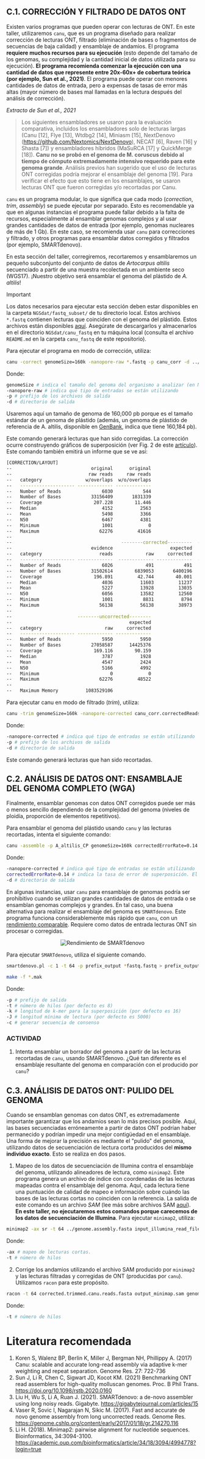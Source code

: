 ## C.1. CORRECCIÓN Y FILTRADO DE DATOS ONT

Existen varios programas que pueden operar con lecturas de ONT. En este taller, utilizaremos `canu`, que es un programa diseñado para realizar corrección de lecturas ONT, filtrado (eliminación de bases o fragmentos de secuencias de baja calidad) y ensamblaje de andamios. El programa **requiere muchos recursos para su ejecución** (esto depende del tamaño de los genomas, su complejidad y la cantidad inicial de datos utilizada para su ejecución). **El programa recomienda comenzar la ejecución con una cantidad de datos que represente entre 20x-60x+ de cobertura teórica (por ejemplo, Sun et al., 2021)**. El programa puede operar con menores cantidades de datos de entrada, pero a expensas de tasas de error más altas (mayor número de bases mal llamadas en la lectura después del análisis de corrección).

*Extracto de Sun et al., 2021*  
>Los siguientes ensambladores se usaron para la evaluación comparativa, incluidos los ensambladores solo de lecturas largas (Canu [12], Flye [13], Wtdbg2 [14], Miniasm [15], NextDenovo (https://github.com/Nextomics/NextDenovo), NECAT [6], Raven [16] y Shasta [7]) y ensambladores híbridos (MaSuRCA [17] y QuickMerge [18]). **Canu no se probó en el genoma de M. coruscus debido al tiempo de cómputo extremadamente intensivo requerido para este genoma grande**. Análisis previos han sugerido que el uso de lecturas ONT corregidas podría mejorar el ensamblaje del genoma [19]. Para verificar el efecto que esto tiene en los ensamblajes, se usaron lecturas ONT que fueron corregidas y/o recortadas por Canu.

`canu` es un programa modular, lo que significa que cada modo (_correction_, _trim_, _assembly_) se puede ejecutar por separado. Esto es recomendable ya que en algunas instancias el programa puede fallar debido a la falta de recursos, especialmente al ensamblar genomas complejos y al usar grandes cantidades de datos de entrada (por ejemplo, genomas nucleares de más de 1 Gb). En este caso, se recomienda usar `canu` para correcciones y filtrado, y otros programas para ensamblar datos corregidos y filtrados (por ejemplo, SMARTdenovo).

En esta sección del taller, corregiremos, recortaremos y ensamblaremos un pequeño subconjunto del conjunto de datos de _Artocarpus altilis_ secuenciado a partir de una muestra recolectada en un ambiente seco (WGS17). ¡Nuestro objetivo será ensamblar el genoma del plástido de _A. altilis_!

>[!IMPORTANT]
>Los datos necesarios para ejecutar esta sección deben estar disponibles en la carpeta `NGSdat/fastq_subset/` de tu directorio local. Estos archivos `*.fastq` contienen lecturas que coinciden con el genoma del plástido. Estos archivos están disponibles [aquí](https://drive.google.com/file/d/1om15NZPe6w4jbHM62FbrrkTNBU_3-3pc/view?usp=sharing). Asegúrate de descargarlos y almacenarlos en el directorio `NGSdat/canu_fastq` en tu máquina local (consulta el archivo `README.md` en la carpeta `canu_fastq` de este repositorio).

Para ejecutar el programa en modo de corrección, utiliza:

```bash
canu -correct genomeSize=160k -nanopore-raw *.fastq -p canu_corr -d ../canu_corr/
```

Donde:
```bash
genomeSize # indica el tamaño del genoma del organismo a analizar (en Mb, Gb o Kb)
-nanopore-raw # indica qué tipo de entradas se están utilizando
-p # prefijo de los archivos de salida
-d # directorio de salida
```

Usaremos aquí un tamaño de genoma de 160,000 pb porque es el tamaño estándar de un genoma de plástido (además, un genoma de plástido de referencia de A. altilis, disponible en [GenBank](https://www.ncbi.nlm.nih.gov/nucleotide/NC_059002.1), indica que tiene 160,184 pb).

Este comando generará lecturas que han sido corregidas. La corrección ocurre construyendo gráficos de superposición (ver Fig. 2 de este [artículo](https://genome.cshlp.org/content/27/5/722/F2.expansion.html)). Este comando también emitirá un informe que se ve así:

```bash
[CORRECTION/LAYOUT]
--                             original      original
--                            raw reads     raw reads
--   category                w/overlaps  w/o/overlaps
--   -------------------- ------------- -------------
--   Number of Reads               6030           544
--   Number of Bases           33156409       1831339
--   Coverage                   207.228        11.446
--   Median                        4152          2563
--   Mean                          5498          3366
--   N50                           6467          4381
--   Minimum                       1001             0
--   Maximum                      62276         41616
--   
--                                        --------corrected---------  ----------rescued----------
--                             evidence                     expected                     expected
--   category                     reads            raw     corrected            raw     corrected
--   -------------------- -------------  ------------- -------------  ------------- -------------
--   Number of Reads               6026            491           491            133           133
--   Number of Bases           31502614        6839053       6400196        1090108        291738
--   Coverage                   196.891         42.744        40.001          6.813         1.823
--   Median                        4036          11603         11237           5348          1914
--   Mean                          5227          13928         13035           8196          2193
--   N50                           6056          13582         12560          12933          2395
--   Minimum                       1001           8831          8794           1523          1036
--   Maximum                      56138          56138         38973          33858          6024
--   
--                        --------uncorrected--------
--                                           expected
--   category                       raw     corrected
--   -------------------- ------------- -------------
--   Number of Reads               5950          5950
--   Number of Bases           27058587      14425376
--   Coverage                   169.116        90.159
--   Median                        3787          1928
--   Mean                          4547          2424
--   N50                           5166          4992
--   Minimum                          0             0
--   Maximum                      62276         48522
--   
--   Maximum Memory          1083529106
```

Para ejecutar canu en modo de filtrado (_trim_), utiliza:

```bash
canu -trim genomeSize=160k -nanopore-corrected canu_corr.correctedReads.fasta.gz -p canu_trim -d ../canu_trim/
```

Donde:
```bash
-nanopore-corrected # indica qué tipo de entradas se están utilizando
-p # prefijo de los archivos de salida
-d # directorio de salida
```

Este comando generará lecturas que han sido recortadas.

## C.2. ANÁLISIS DE DATOS ONT: ENSAMBLAJE DEL GENOMA COMPLETO (WGA)

Finalmente, ensamblar genomas con datos ONT corregidos puede ser más o menos sencillo dependiendo de la complejidad del genoma (niveles de ploidía, proporción de elementos repetitivos).

Para ensamblar el genoma del plástido usando `canu` y las lecturas recortadas, intenta el siguiente comando:

```bash
canu -assemble -p A_altilis_CP genomeSize=160k correctedErrorRate=0.14 -nanopore-corrected canu_trim.trimmedReads.fasta.gz -d ../canu_ass/
```

Donde:
```bash
-nanopore-corrected # indica qué tipo de entradas se están utilizando
correctedErrorRate=0.14 # indica la tasa de error de superposición. El valor aquí es adecuado para lecturas de nanopore corregidas.
-d # directorio de salida
```

En algunas instancias, usar `canu` para ensamblaje de genomas podría ser prohibitivo cuando se utilizan grandes cantidades de datos de entrada o se ensamblan genomas complejos y grandes. En tal caso, una buena alternativa para realizar el ensamblaje del genoma es `SMARTdenovo`. Este programa funciona considerablemente más rápido que `canu`, con un [rendimiento comparable](https://gigabytejournal.com/articles/15). Requiere como datos de entrada lecturas ONT sin procesar o corregidas.

<p align="center">
 <img src="https://github.com/siriusb-nox/ONT-workshop-Oct-2023/blob/main/IMG/Liu_al_2023_Gigabyte_SMARTdenovo.png" alt="Rendimiento de SMARTdenovo"/>
</p>

Para ejecutar `SMARTdenovo`, utiliza el siguiente comando.

```bash
smartdenovo.pl -c 1 -t 64 -p prefix_output *fastq.fastq > prefix_output.mak

make -f *.mak
```

Donde:
```bash
-p # prefijo de salida 
-t # número de hilos (por defecto es 8)
-k # longitud de k-mer para la superposición (por defecto es 16)
-J # longitud mínima de lectura (por defecto es 5000)
-c # generar secuencia de consenso
```

### ACTIVIDAD
1. Intenta ensamblar un borrador del genoma a partir de las lecturas recortadas de `canu`, usando SMARTdenovo. ¿Qué tan diferente es el ensamblaje resultante del genoma en comparación con el producido por `canu`?

## C.3. ANÁLISIS DE DATOS ONT: PULIDO DEL GENOMA
Cuando se ensamblan genomas con datos ONT, es extremadamente importante garantizar que los andamios sean lo más precisos posible. Aquí, las bases secuenciadas erróneamente a partir de datos ONT podrían haber permanecido y podrían impedir una mejor contigüedad en el ensamblaje. Una forma de mejorar la precisión es mediante el "pulido" del genoma, utilizando datos de secuenciación de lectura corta producidos del **mismo individuo exacto**. Esto se realiza en dos pasos.

1. Mapeo de los datos de secuenciación de Illumina contra el ensamblaje del genoma, utilizando alineadores de lectura, como `minimap2`. Este programa genera un archivo de índice con coordenadas de las lecturas mapeadas contra el ensamblaje del genoma. Aquí, cada lectura tiene una puntuación de calidad de mapeo e información sobre cuándo las bases de las lecturas cortas no coinciden con la referencia. La salida de este comando es un archivo _SAM_ (lee más sobre archivos SAM [aquí](https://en.wikipedia.org/wiki/SAM_(file_format))). **En este taller, no ejecutaremos estos comandos porque carecemos de los datos de secuenciación de Illumina**. Para ejecutar `minimap2`, utiliza:

```bash
minimap2 -ax sr -t 64 ../genome.assembly.fasta input_illumina_read_files_R1_001.fastq input_illumina_read_files_R2_002.fastq > output_minimap.sam
```

Donde:
```bash
-ax # mapeo de lecturas cortas.
-t # número de hilos
```

2. Corrige los andamios utilizando el archivo SAM producido por `minimap2` y las lecturas filtradas y corregidas de ONT (producidas por `canu`). Utilizamos `racon` para este propósito.

```bash
racon -t 64 corrected.trimmed.canu.reads.fasta output_minimap.sam genome.assembly.smartdenovo.fasta
```

Donde:
```bash
-t # número de hilos
```

# Literatura recomendada
1. Koren S, Walenz BP, Berlin K, Miller J, Bergman NH, Phillippy A. (2017) Canu: scalable and accurate long-read assembly via adaptive k-mer weighting and repeat separation. Genome Res. 27: 722-736
2. Sun J, Li R, Chen C, Sigwart JD, Kocot KM. (2021) Benchmarking ONT read assemblers for high-quality molluscan genomes. Proc. B Phil Trans. https://doi.org/10.1098/rstb.2020.0160
3. Liu H, Wu S, Li A, Ruan J. (2021). SMARTdenovo: a de-novo assembler using long noisy reads. Gigabyte. https://gigabytejournal.com/articles/15
4. Vaser R, Sovic I, Nagarajan N, Sikic M. (2017). Fast and accurate de novo genome assembly from long uncorrected reads. Genome Res. https://genome.cshlp.org/content/early/2017/01/18/gr.214270.116
5. Li H. (2018). Minimap2: pairwise alignment for nucleotide sequences. Bioinformatics, 34:3094-3100. https://academic.oup.com/bioinformatics/article/34/18/3094/4994778?login=true

